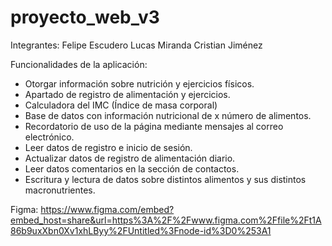 # proyecto_web_v3
Integrantes:
Felipe Escudero
Lucas Miranda
Cristian Jiménez

Funcionalidades de la aplicación:
-    Otorgar información sobre nutrición y ejercicios físicos.
-    Apartado de registro de alimentación y ejercicios.
-    Calculadora del IMC (Índice de masa corporal)
-    Base de datos con información nutricional de x número de alimentos.
-    Recordatorio de uso de la página mediante mensajes al correo electrónico.
-    Leer datos de registro e inicio de sesión.
-    Actualizar datos de registro de alimentación diario.
-    Leer datos comentarios en la sección de contactos.
-    Escritura y lectura de datos sobre distintos alimentos y sus distintos macronutrientes.

Figma: https://www.figma.com/embed?embed_host=share&url=https%3A%2F%2Fwww.figma.com%2Ffile%2Ft1A86b9uxXbn0Xv1xhLByy%2FUntitled%3Fnode-id%3D0%253A1

